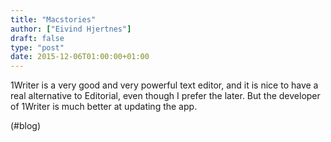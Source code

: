 ```yaml
---
title: "Macstories"
author: ["Eivind Hjertnes"]
draft: false
type: "post"
date: 2015-12-06T01:00:00+01:00
---
```


1Writer is a very good and very powerful text editor, and it is nice to
have a real alternative to Editorial, even though I prefer the later.
But the developer of 1Writer is much better at updating the app.

(#blog)
